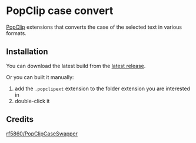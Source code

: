 # PopClip case convert

[PopClip](https://pilotmoon.com/popclip) extensions that converts the case of the selected text in various formats.

## Installation

You can download the latest build from the [latest release](https://github.com/arci/popclip-case-convert/releases/latest).

Or you can built it manually:

1. add the `.popclipext` extension to the folder extension you are interested in
2. double-click it

## Credits

[rf5860/PopClipCaseSwapper](https://github.com/rf5860/PopClipCaseSwapper)
